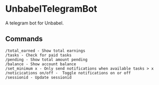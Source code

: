 # UnbabelTelegramBot
A telegram bot for Unbabel. 

## Commands
 ```
/total_earned - Show total earnings
/tasks - Check for paid tasks
/pending - Show total amount pending
/balance - Show account balance
/set_minimum x - Only send notifications when available tasks > x
/noticications on/off -  Toggle notifications on or off
/sessionid - Update sessionid
 ```
